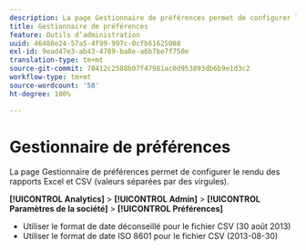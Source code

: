 ```yaml
---
description: La page Gestionnaire de préférences permet de configurer le rendu des rapports Excel et CSV (valeurs séparées par des virgules).
title: Gestionnaire de préférences
feature: Outils d’administration
uuid: 46488e24-57a5-4f99-997c-0cfb61625008
exl-id: 9ead47e3-ab43-4789-ba8e-a6b7be7f750e
translation-type: tm+mt
source-git-commit: 78412c2588b07f47981ac0d953893db6b9e1d3c2
workflow-type: tm+mt
source-wordcount: '58'
ht-degree: 100%

---
```


# Gestionnaire de préférences

La page Gestionnaire de préférences permet de configurer le rendu des rapports Excel et CSV (valeurs séparées par des virgules).

**[!UICONTROL Analytics]** > **[!UICONTROL Admin]** > **[!UICONTROL Paramètres de la société]** > **[!UICONTROL Préférences]**

* Utiliser le format de date déconseillé pour le fichier CSV (30 août 2013)
* Utiliser le format de date ISO 8601 pour le fichier CSV (2013-08-30)
